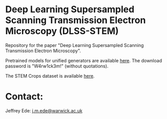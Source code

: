 # Deep Learning Supersampled Scanning Transmission Electron Microscopy (DLSS-STEM)

Repository for the paper "Deep Learning Supersampled Scanning Transmission Electron Microscopy".

Pretrained models for unified generators are available [here](https://mycloud-test.warwick.ac.uk/s/rbgCbZdXWqzSLCf). The download password is "W4rw1ck3m!" (without quotations). 

The STEM Crops dataset is available [here](https://warwick.ac.uk/fac/sci/physics/research/condensedmatt/microscopy/research/machinelearning/).

# Contact:

Jeffrey Ede: j.m.ede@warwick.ac.uk
